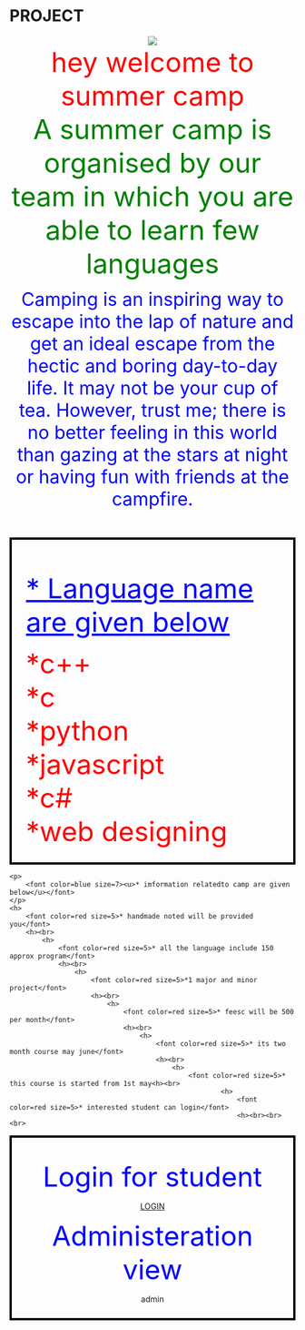 # PROJECT
<html>

<head>
    <style>
        div {
            background-image: url('https://www.wgcpas.com/wp-content/uploads/2020/05/Solid-Background-thumbnail-300x169.png');
        }

        <html><head><style>div {
            background-image: url('https://www.wgcpas.com/wp-content/uploads/2020/05/Solid-Background-thumbnail-300x169.png');
        }
    </style>
</head>
<style>
    #a {
        background-color: lightblue;
        border: 4px solid black;
        text-align: center;
        width: 1320px;
        height: 500px;
    }

    #b {
        width: 1300px;
        height: 300px;
        border: 4px solid black;

    }

    #c {
        border: 4px solid black;
        background: url(https://img.freepik.com/free-photo/color-concrete-wall-background_1323-259.jpg?size=626&ext=jpg);
        background-repeat: no-repeat;
        background-size: 1350px 1300px;
        padding: 25px;

    }
</style>
<div align=center>
    <img id=b
        src="https://encrypted-tbn0.gstatic.com/images?q=tbn:ANd9GcSa0xaQOpH8gQtzynsFgHDg7sLvmomGp2lrb1T_8swgTBYV6Z6PEOYyCnW2IUqCMN6ZSOU&usqp=CAU">
</div>
<div id=a>
    <center>
        <h>
            <font color=red size=20>hey welcome to summer camp</font>
            <h><br>
                <h>
                    <font color=green size=10>A summer camp is organised by our team in which you are able to learn few
                        languages</font>
                    <h><br>
                        <P>
                            <font color=blue size=6>Camping is an inspiring way to escape into the lap of nature and get
                                an ideal escape from the hectic and boring day-to-day life. It may not be your cup of
                                tea. However, trust me; there is no better feeling in this world than gazing at the
                                stars at night or having fun with friends at the campfire.</font>
                        </p><br><br>
    </center>
</div>
<div id=c>
    <br>
    <p>
        <font color=blue size=7><u>* Language name are given below</u></font>
    </p>
    <h>
        <font color=red size=8>*c++</font>
    </h><br>
    <h>
        <font color=red size=8>*c</font>
    </h><br>
    <h>
        <font color=red size=8>*python</font>
    </h><br>
    <h>
        <font color=red size=8>*javascript</font>
    </h><br>
    <h>
        <font color=red size=8>*c#</font>
    </h><br>
    <h>
        <font color=red size=8>*web designing</font>
        <h><br>
</div>
<div id=b>

    <p>
        <font color=blue size=7><u>* imformation relatedto camp are given below</u></font>
    </p>
    <h>
        <font color=red size=5>* handmade noted will be provided you</font>
        <h><br>
            <h>
                <font color=red size=5>* all the language include 150 approx program</font>
                <h><br>
                    <h>
                        <font color=red size=5>*1 major and minor project</font>
                        <h><br>
                            <h>
                                <font color=red size=5>* feesc will be 500 per month</font>
                                <h><br>
                                    <h>
                                        <font color=red size=5>* its two month course may june</font>
                                        <h><br>
                                            <h>
                                                <font color=red size=5>* this course is started from 1st may<h><br>
                                                        <h>
                                                            <font color=red size=5>* interested student can login</font>
                                                            <h><br><br><br>
</div>
<div id=c>
    <center>
        <p>
            <font color=blue size=10>Login for student</font>
        </p>
        <a href=" ">LOGIN</a>
        <p>
            <font color=blue size=10>Administeration view</font>
        </p>
        <a href" ">admin</a>
</center>
</div>
</body>
</html>
</style>
</head>
